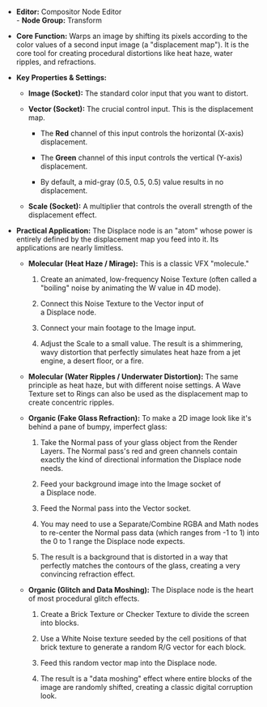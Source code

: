 - **Editor:** Compositor Node Editor  
- **Node Group:** Transform
    
- **Core Function:** Warps an image by shifting its pixels according to the color values of a second input image (a "displacement map"). It is the core tool for creating procedural distortions like heat haze, water ripples, and refractions.
    
- **Key Properties & Settings:**
    
    - **Image (Socket):** The standard color input that you want to distort.
        
    - **Vector (Socket):** The crucial control input. This is the displacement map.
        
        - The **Red** channel of this input controls the horizontal (X-axis) displacement.
            
        - The **Green** channel of this input controls the vertical (Y-axis) displacement.
            
        - By default, a mid-gray (0.5, 0.5, 0.5) value results in no displacement.
            
    - **Scale (Socket):** A multiplier that controls the overall strength of the displacement effect.
        
- **Practical Application:** The Displace node is an "atom" whose power is entirely defined by the displacement map you feed into it. Its applications are nearly limitless.
    
    - **Molecular (Heat Haze / Mirage):** This is a classic VFX "molecule."
        
        1. Create an animated, low-frequency Noise Texture (often called a "boiling" noise by animating the W value in 4D mode).
            
        2. Connect this Noise Texture to the Vector input of a Displace node.
            
        3. Connect your main footage to the Image input.
            
        4. Adjust the Scale to a small value. The result is a shimmering, wavy distortion that perfectly simulates heat haze from a jet engine, a desert floor, or a fire.
            
    - **Molecular (Water Ripples / Underwater Distortion):** The same principle as heat haze, but with different noise settings. A Wave Texture set to Rings can also be used as the displacement map to create concentric ripples.
        
    - **Organic (Fake Glass Refraction):** To make a 2D image look like it's behind a pane of bumpy, imperfect glass:
        
        1. Take the Normal pass of your glass object from the Render Layers. The Normal pass's red and green channels contain exactly the kind of directional information the Displace node needs.
            
        2. Feed your background image into the Image socket of a Displace node.
            
        3. Feed the Normal pass into the Vector socket.
            
        4. You may need to use a Separate/Combine RGBA and Math nodes to re-center the Normal pass data (which ranges from -1 to 1) into the 0 to 1 range the Displace node expects.
            
        5. The result is a background that is distorted in a way that perfectly matches the contours of the glass, creating a very convincing refraction effect.
            
    - **Organic (Glitch and Data Moshing):** The Displace node is the heart of most procedural glitch effects.
        
        1. Create a Brick Texture or Checker Texture to divide the screen into blocks.
            
        2. Use a White Noise texture seeded by the cell positions of that brick texture to generate a random R/G vector for each block.
            
        3. Feed this random vector map into the Displace node.
            
        4. The result is a "data moshing" effect where entire blocks of the image are randomly shifted, creating a classic digital corruption look.